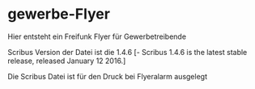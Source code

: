 # gewerbe-Flyer
Hier entsteht ein Freifunk Flyer für Gewerbetreibende

Scribus Version der Datei ist die 1.4.6
[- Scribus 1.4.6 is the latest stable release, released January 12 2016.]

Die Scribus Datei ist für den Druck bei Flyeralarm ausgelegt

